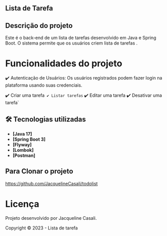 ## Lista de Tarefa

## Descrição do projeto
Este é o back-end de um lista de tarefas desenvolvido em Java e Spring Boot. O sistema permite que os usuários criem  lista de tarefas . 


<!-- imagem  -->

# Funcionalidades do projeto

✔️ Autenticação de Usuários: Os usuários registrados podem fazer login na plataforma usando suas credenciais.

✔️ Criar uma tarefa`
✔️ Listar tarefas`
✔️ Editar uma tarefa
✔️ Desativar uma tarefa`


## 🛠 Tecnologias utilizadas

- **[Java 17]**
- **[Spring Boot 3]**
- **[Flyway]**
- **[Lombok]**
- **[Postman]**

## Para Clonar o projeto
https://github.com/JacquelineCasali/todolist


# Licença
Projeto desenvolvido por Jacqueline Casali.

Copyright ©️ 2023 - Lista de tarefa





